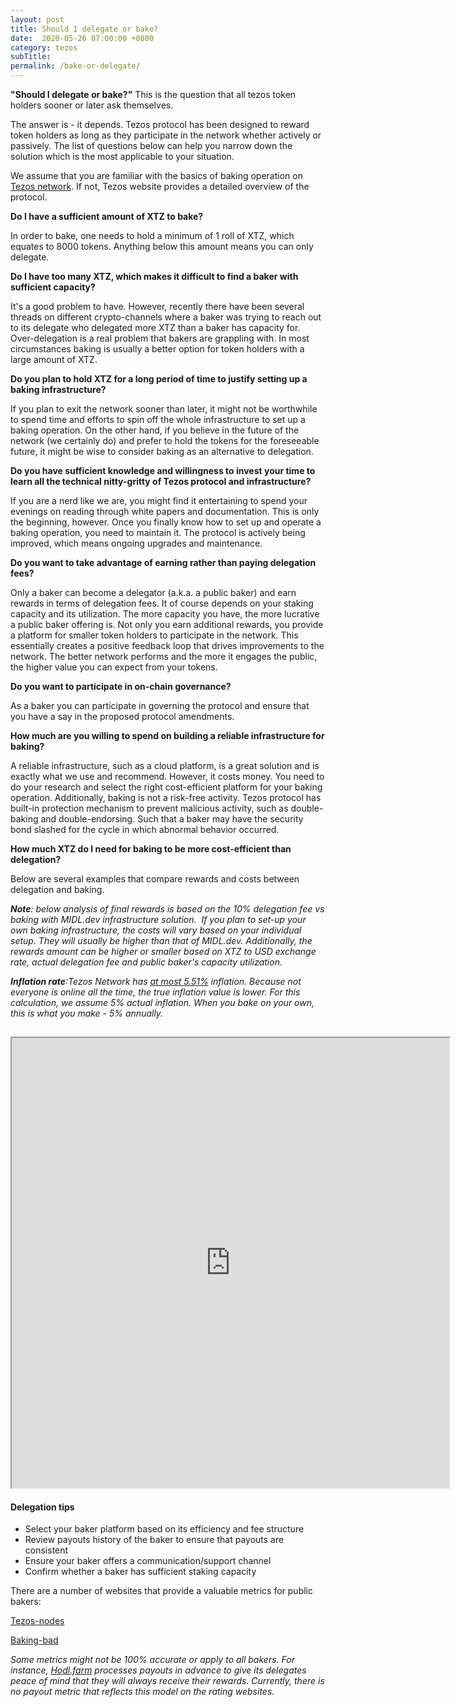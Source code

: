 ```yaml
---
layout: post
title: Should I delegate or bake?
date:  2020-05-26 07:00:00 +0800
category: tezos
subTitle: 
permalink: /bake-or-delegate/
---
```


**"Should I delegate or bake?"** This is the question that all tezos token holders sooner or later ask themselves.

The answer is - it depends. Tezos protocol has been designed to reward token holders as long as they participate in the network whether actively or passively. The list of questions below can help you narrow down the solution which is the most applicable to your situation.

We assume that you are familiar with the basics of baking operation on [Tezos network](https://tezos.com/get-started/#bake-validate-basics). If not, Tezos website provides a detailed overview of the protocol. 


<b>Do I have a sufficient amount of XTZ to bake?</b>

In order to bake, one needs to hold a minimum of 1 roll of XTZ, which equates to 8000 tokens. Anything below this amount means you can only delegate. 

<b>Do I have too many XTZ, which makes it difficult to find a baker with sufficient capacity?</b>

It's a good problem to have. However, recently there have been several threads on different crypto-channels where a baker was trying to reach out to its delegate who delegated more XTZ than a baker has capacity for. Over-delegation is a real problem that bakers are grappling with. In most circumstances baking is usually a better option for token holders with a large amount of XTZ. 

<b>Do you plan to hold XTZ for a long period of time to justify setting up a baking infrastructure?</b> 

If you plan to exit the network sooner than later, it might not be worthwhile to spend time and efforts to spin off the whole infrastructure to set up a baking operation. On the other hand, if you believe in the future of the network (we certainly do) and prefer to hold the tokens for the foreseeable future, it might be wise to consider baking as an alternative to delegation.

<b>Do you have sufficient knowledge and willingness to invest your time to learn all the technical nitty-gritty of Tezos protocol and infrastructure?</b> 

If you are a nerd like we are, you might find it entertaining to spend your evenings on reading through white papers and documentation. This is only the beginning, however. Once you finally know how to set up and operate a baking operation, you need to maintain it. The protocol is actively being improved, which means ongoing upgrades and maintenance. 

<b>Do you want to take advantage of earning rather than paying delegation fees?</b>

Only a baker can become a delegator (a.k.a. a public baker) and earn rewards in terms of delegation fees. It of course depends on your staking capacity and its utilization. The more capacity you have, the more lucrative a public baker offering is. Not only you earn additional rewards, you provide a platform for smaller token holders to participate in the network. This essentially creates a positive feedback loop that drives improvements to the network. The better network performs and the more it engages the public, the higher value you can expect from your tokens.

<b>Do you want to participate in on-chain governance?</b>

As a baker you can participate in governing the protocol and ensure that you have a say in the proposed protocol amendments. 

<b>How much are you willing to spend on building a reliable infrastructure for baking?</b> 

A reliable infrastructure, such as a cloud platform, is a great solution and is exactly what we use and recommend. However, it costs money. You need to do your research and select the right cost-efficient platform for your baking operation. Additionally, baking is not a risk-free activity. Tezos protocol has built-in protection mechanism to prevent malicious activity, such as double-baking and double-endorsing. Such that a baker may have the security bond slashed for the cycle in which abnormal behavior occurred. 

<b>How much XTZ do I need for baking to be more cost-efficient than delegation?</b> 

Below are several examples that compare rewards and costs between delegation and baking. 

<i><b>Note</b>: below analysis of final rewards is based on the 10% delegation fee vs baking with MIDL.dev infrastructure solution.</i> 
<i>If you plan to set-up your own baking infrastructure, the costs will vary based on your individual setup. They will usually be higher than that of MIDL.dev.</i>
<i>Additionally, the rewards amount can be higher or smaller based on XTZ to USD exchange rate, actual delegation fee and public baker's capacity utilization.</i>

<i><b>Inflation rate</b>:Tezos Network has [at most 5.51%](https://tezos.gitlab.io/whitedoc/proof_of_stake.html?highlight=inflation#inflation) inflation. Because not everyone is online all the time, the true inflation value is lower. For this calculation, we assume 5% actual inflation.
When you bake on your own, this is what you make - 5% annually.</i>

<div style="padding-top:15px"></div>
<iframe src="https://docs.google.com/spreadsheets/d/e/2PACX-1vTQXp79GiUhXYmlc_PYcAjdf1d7eZ2cKArT7BZalg9auem-aJtNnnRuKDRWcPvkOmJuwcNk6dShcxL4/pubhtml?gid=1643664373&amp;single=true&amp;widget=false&amp;headers=false&amp;chrome=false" width="700" height="720"></iframe>

#### Delegation tips
* Select your baker platform based on its efficiency and fee structure
* Review payouts history of the baker to ensure that payouts are consistent
* Ensure your baker offers a communication/support channel
* Confirm whether a baker has sufficient staking capacity

There are a number of websites that provide a valuable metrics for public bakers:

[Tezos-nodes](https://tezos-nodes.com/)

[Baking-bad](https://baking-bad.org/)

<i>Some metrics might not be 100% accurate or apply to all bakers.
For instance, [Hodl.farm](https://hodl.farm) processes payouts in advance to give its delegates peace of mind that they will always receive their rewards. Currently, there is no payout metric that reflects this model on the rating websites.</i> 